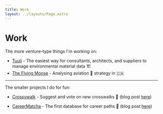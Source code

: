 ```yaml
---
title: Work
layout: ../layouts/Page.astro
---
```


# Work

The more venture-type things I'm working on:

- <a class="hover:text-indigo-800 dark:hover:text-yellow-200" href="https://trytuuli.com" target="_blank">Tuuli</a> - The easiest way for consultants, architects, and suppliers to manage environmental material data 🏗 
- <a class="hover:text-indigo-800 dark:hover:text-yellow-200" href="https://theflyingmoose.net/" target="_blank">The Flying Moose</a> - Analysing aviation 🛫 strategy in 🇨🇦

--- 

The smaller projects I do for fun:

- <a class="hover:text-indigo-800 dark:hover:text-yellow-200" href="https://crossywalk.com" target="_blank">Crossywalk</a> - Suggest and vote on new crosswalks 🚸 (blog post <a class="hover:text-indigo-800 dark:hover:text-yellow-200 no-underline" href="/blog/crossywalk">here</a>)

- <a class="hover:text-indigo-800 dark:hover:text-yellow-200" href="https://careermatcha.com" target="_blank">CareerMatcha</a> - The first database for career paths 🍵 (blog post <a class="hover:text-indigo-800 dark:hover:text-yellow-200 no-underline" href="/blog/matcha">here</a>)